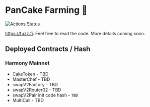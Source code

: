 # PanCake Farming 🥞

[![Actions Status](https://github.com/fuzzfinance/fuzz-farm/workflows/CI/badge.svg)](https://github.com/fuzzfinance/fuzz-farm/actions)

https://fuzz.fi. Feel free to read the code. More details coming soon.

## Deployed Contracts / Hash

### Harmony Mainnet

- CakeToken - TBD
- MasterChef - TBD
- swapV2Factory - TBD
- swapV2Router02 - TBD
- swapV2Pair init code hash - `TBD`
- MultiCall - TBD
